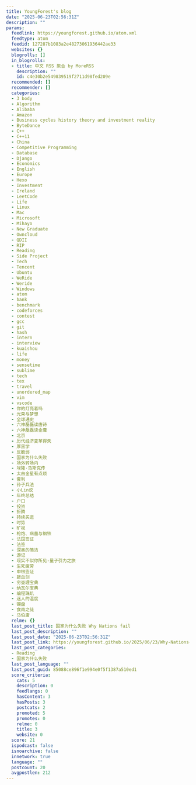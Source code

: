 ```yaml
---
title: YoungForest's blog
date: "2025-06-23T02:56:31Z"
description: ""
params:
  feedlink: https://youngforest.github.io/atom.xml
  feedtype: atom
  feedid: 127287b1083a2e48273061936442ae33
  websites: {}
  blogrolls: []
  in_blogrolls:
  - title: 中文 RSS 聚合 by MoreRSS
    description: ""
    id: c4e30b2e549839519f2711d98fed209e
  recommended: []
  recommender: []
  categories:
  - 3 body
  - Algorithm
  - Alibaba
  - Amazon
  - Business cycles history theory and investment reality
  - ByteDance
  - C++
  - C++11
  - China
  - Competitive Programming
  - Database
  - Django
  - Economics
  - English
  - Europe
  - Hexo
  - Investment
  - Ireland
  - LeetCode
  - Life
  - Linux
  - Mac
  - Microsoft
  - Mihayo
  - New Graduate
  - Owncloud
  - QDII
  - RIP
  - Reading
  - Side Project
  - Tech
  - Tencent
  - Ubuntu
  - WeRide
  - Weride
  - Windows
  - atom
  - bank
  - benchmark
  - codeforces
  - contest
  - gcc
  - git
  - hash
  - intern
  - interview
  - kuaishou
  - life
  - money
  - sensetime
  - sublime
  - tech
  - tex
  - travel
  - unordered_map
  - vim
  - vscode
  - 你的灯亮着吗
  - 光荣与梦想
  - 全球通史
  - 六神磊磊读唐诗
  - 六神磊磊读金庸
  - 北京
  - 历代经济变革得失
  - 厚黑学
  - 反脆弱
  - 国家为什么失败
  - 场外转场内
  - 埃隆·马斯克传
  - 太白金星有点烦
  - 套利
  - 孙子兵法
  - 小Lin说
  - 年终总结
  - 户口
  - 投资
  - 折腾
  - 持续买进
  - 时势
  - 旷视
  - 枪炮、病菌与钢铁
  - 法国签证
  - 法签
  - 深奥的简洁
  - 游记
  - 现实不似你所见-量子引力之旅
  - 生死疲劳
  - 申根签证
  - 碧血剑
  - 穷查理宝典
  - 纳瓦尔宝典
  - 编程珠玑
  - 迷人的温度
  - 键盘
  - 食南之徒
  - 马伯庸
  relme: {}
  last_post_title: 国家为什么失败 Why Nations fail
  last_post_description: ""
  last_post_date: "2025-06-23T02:56:31Z"
  last_post_link: https://youngforest.github.io/2025/06/23/Why-Nations-fail/
  last_post_categories:
  - Reading
  - 国家为什么失败
  last_post_language: ""
  last_post_guid: 85088ce896f1e994e0f5f1387a510ed1
  score_criteria:
    cats: 5
    description: 0
    feedlangs: 0
    hasContent: 3
    hasPosts: 3
    postcats: 2
    promoted: 5
    promotes: 0
    relme: 0
    title: 3
    website: 0
  score: 21
  ispodcast: false
  isnoarchive: false
  innetwork: true
  language: ""
  postcount: 20
  avgpostlen: 212
---
```

